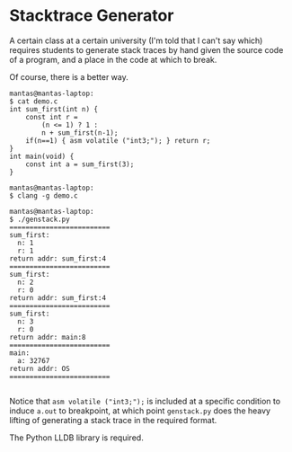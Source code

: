 
Stacktrace Generator
====

A certain class at a certain university (I'm told that I can't say which) requires students to generate stack traces by hand given the source code of a program, and a place in the code at which to break.

Of course, there is a better way.

```
mantas@mantas-laptop:
$ cat demo.c                                                                                                
int sum_first(int n) {
    const int r =
		(n <= 1) ? 1 :
		n + sum_first(n-1);
	if(n==1) { asm volatile ("int3;"); } return r;
}
int main(void) {
	const int a = sum_first(3);
}
 
mantas@mantas-laptop:
$ clang -g demo.c                                                                                            
 
mantas@mantas-laptop:
$ ./genstack.py                                                                                              
=========================
sum_first:
  n: 1
  r: 1
return addr: sum_first:4
=========================
sum_first:
  n: 2
  r: 0
return addr: sum_first:4
=========================
sum_first:
  n: 3
  r: 0
return addr: main:8
=========================
main:
  a: 32767
return addr: OS
=========================
 
```

Notice that ```asm volatile ("int3;");``` is included at a specific condition to induce ```a.out``` to breakpoint, at which point ```genstack.py``` does the heavy lifting of generating a stack trace in the required format.

The Python LLDB library is required.
